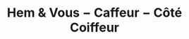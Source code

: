 ---
title: "Hem & Vous − Caffeur − Côté Coiffeur"
url: /strasbourg/hem-et-vous-caffeur-cote-coiffeur/
shop: coiffeur
---